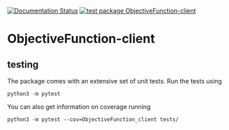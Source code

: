 [![Documentation Status](https://readthedocs.org/projects/objectivefunction-client/badge/?version=latest)](https://objectivefunction-client.readthedocs.io/en/latest/?badge=latest)
[![test package ObjectiveFunction-client](https://github.com/optclim/ObjectiveFunction-client/actions/workflows/pythonapp.yml/badge.svg)](https://github.com/optclim/ObjectiveFunction-client/actions/workflows/pythonapp.yml)

# ObjectiveFunction-client


## testing
The package comes with an extensive set of unit tests. Run the tests using
```
python3 -m pytest
```
You can also get information on coverage running
```
python3 -m pytest --cov=ObjectiveFunction_client tests/
```
